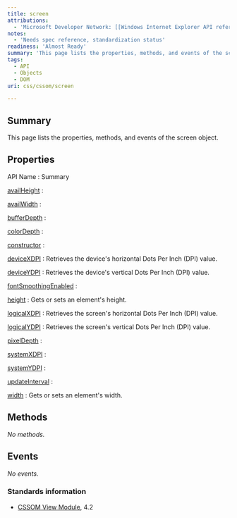 ```yaml
---
title: screen
attributions:
  - 'Microsoft Developer Network: [[Windows Internet Explorer API reference](http://msdn.microsoft.com/en-us/library/ie/hh828809%28v=vs.85%29.aspx) Article]'
notes:
  - 'Needs spec reference, standardization status'
readiness: 'Almost Ready'
summary: 'This page lists the properties, methods, and events of the screen object.'
tags:
  - API
  - Objects
  - DOM
uri: css/cssom/screen

---
```

## Summary

This page lists the properties, methods, and events of the screen object.

## Properties

API Name
:   Summary

[availHeight](/css/cssom/screen/availHeight)
:

[availWidth](/css/cssom/screen/availWidth)
:

[bufferDepth](/css/cssom/screen/bufferDepth)
:

[colorDepth](/css/cssom/screen/colorDepth)
:

[constructor](/css/cssom/screen/constructor)
:

[deviceXDPI](/css/cssom/screen/deviceXDPI)
:   Retrieves the device's horizontal Dots Per Inch (DPI) value.

[deviceYDPI](/css/cssom/screen/deviceYDPI)
:   Retrieves the device's vertical Dots Per Inch (DPI) value.

[fontSmoothingEnabled](/css/cssom/screen/fontSmoothingEnabled)
:

[height](/css/cssom/screen/height)
:   Gets or sets an element's height.

[logicalXDPI](/css/cssom/screen/logicalXDPI)
:   Retrieves the screen's horizontal Dots Per Inch (DPI) value.

[logicalYDPI](/css/cssom/screen/logicalYDPI)
:   Retrieves the screen's vertical Dots Per Inch (DPI) value.

[pixelDepth](/css/cssom/screen/pixelDepth)
:

[systemXDPI](/css/cssom/screen/systemXDPI)
:

[systemYDPI](/css/cssom/screen/systemYDPI)
:

[updateInterval](/css/cssom/screen/updateInterval)
:

[width](/css/cssom/screen/width)
:   Gets or sets an element's width.

## Methods

*No methods.*

## Events

*No events.*

### Standards information

-   [CSSOM View Module](http://go.microsoft.com/fwlink/p/?linkid=199793), 4.2
